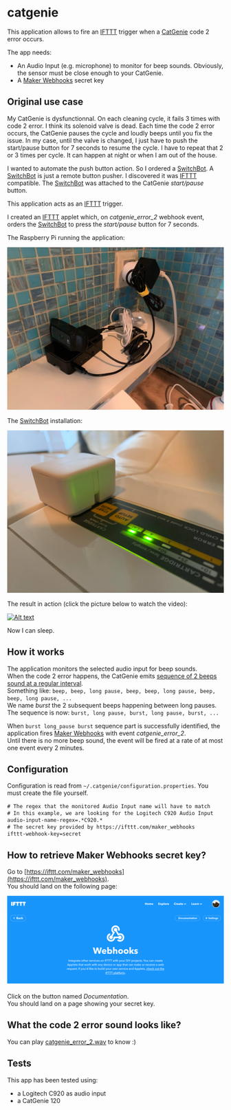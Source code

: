 # catgenie

This application allows to fire an [IFTTT](https://ifttt.com/) trigger when a 
[CatGenie](https://www.catgenie.com/) code 2 error occurs.

The app needs:
- An Audio Input (e.g. microphone) to monitor for beep sounds. Obviously, the sensor must be close enough 
to your CatGenie.
- A [Maker Webhooks](https://ifttt.com/maker_webhooks) secret key

## Original use case

My CatGenie is dysfunctionnal. On each cleaning cycle, it fails 3 times with code 2 error. I think its solenoid valve 
is dead. Each time the code 2 error occurs, the CatGenie pauses the cycle
and loudly beeps until you fix the issue. In my case, until the valve is changed, I just have to push the start/pause 
button for 7 seconds to resume the cycle. I have to repeat that 2 or 3 times per cycle. It can happen at night or when 
I am out of the house.

I wanted to automate the push button action. So I ordered a [SwitchBot](https://www.switch-bot.com/bot). 
A [SwitchBot](https://www.switch-bot.com/bot) is just a remote button pusher. I discovered it was 
[IFTTT](https://ifttt.com/) compatible. The [SwitchBot](https://www.switch-bot.com/bot) was attached to the CatGenie 
*start/pause* button.

This application acts as an [IFTTT](https://ifttt.com/) trigger.

I created an [IFTTT](https://ifttt.com/) applet which, on *catgenie_error_2* webhook event, orders the 
[SwitchBot](https://www.switch-bot.com/bot) to press the *start/pause* button for 7 seconds.

The Raspberry Pi running the application:

![Raspberry Pi installation](doc/raspberry-installation.jpg)

The [SwitchBot](https://www.switch-bot.com/bot) installation:

![SwitchBot installation](doc/switchbot-installation.jpg)

The result in action (click the picture below to watch the video):

[![Alt text](https://img.youtube.com/vi/m6DJ4pzsdfM/0.jpg)](https://youtu.be/m6DJ4pzsdfM)

Now I can sleep.

## How it works

The application monitors the selected audio input for beep sounds.  
When the code 2 error happens, the CatGenie emits 
[sequence of 2 beeps sound at a regular interval](src/test/resources/catgenie_error_2.wav).    
Something like: `beep, beep, long pause, beep, beep, long pause, beep, beep, long pause, ...`  
We name *burst* the 2 subsequent beeps happening between long pauses.
The sequence is now: `burst, long pause, burst, long pause, burst, ...`

When `burst long_pause burst` sequence part is successfully identified, the application fires 
[Maker Webhooks](https://ifttt.com/maker_webhooks) with event *catgenie_error_2*.  
Until there is no more beep sound, the event will be fired at a rate of at most one event every 2 minutes.

## Configuration

Configuration is read from `~/.catgenie/configuration.properties`. You must create the file yourself.

```properties
# The regex that the monitored Audio Input name will have to match
# In this example, we are looking for the Logitech C920 Audio Input
audio-input-name-regex=.*C920.*
# The secret key provided by https://ifttt.com/maker_webhooks
ifttt-webhook-key=secret
```

## How to retrieve Maker Webhooks secret key?

Go to [https://ifttt.com/maker_webhooks](https://ifttt.com/maker_webhooks).  
You should land on the following page:

![Maker Webhooks Home](doc/maker-webhooks-home.png)

Click on the button named *Documentation*.  
You should land on a page showing your secret key.

## What the code 2 error sound looks like?

You can play [catgenie_error_2.wav](src/test/resources/catgenie_error_2.wav) to know :)

## Tests

This app has been tested using:
- a Logitech C920 as audio input 
- a CatGenie 120
